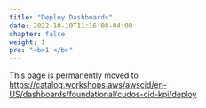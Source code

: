 ```yaml
---
title: "Deploy Dashboards"
date: 2022-10-10T11:16:08-04:00
chapter: false
weight: 1
pre: "<b>1 </b>"
---
```

This page is permanently moved to https://catalog.workshops.aws/awscid/en-US/dashboards/foundational/cudos-cid-kpi/deploy